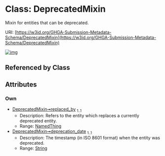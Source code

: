 
# Class: DeprecatedMixin


Mixin for entities that can be deprecated.

URI: [https://w3id.org/GHGA-Submission-Metadata-Schema/DeprecatedMixin](https://w3id.org/GHGA-Submission-Metadata-Schema/DeprecatedMixin)


[![img](https://yuml.me/diagram/nofunky;dir:TB/class/[NamedThing],[NamedThing]<replaced_by%201..1-%20[DeprecatedMixin&#124;deprecation_date:string])](https://yuml.me/diagram/nofunky;dir:TB/class/[NamedThing],[NamedThing]<replaced_by%201..1-%20[DeprecatedMixin&#124;deprecation_date:string])

## Referenced by Class


## Attributes


### Own

 * [DeprecatedMixin➞replaced_by](DeprecatedMixin_replaced_by.md)  <sub>1..1</sub>
     * Description: Refers to the entity which replaces a currently deprecated entity.
     * Range: [NamedThing](NamedThing.md)
 * [DeprecatedMixin➞deprecation_date](DeprecatedMixin_deprecation_date.md)  <sub>1..1</sub>
     * Description: The timestamp (in ISO 8601 format) when the entity was deprecated.
     * Range: [String](types/String.md)
